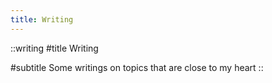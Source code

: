 ```yaml
---
title: Writing
---
```


::writing
#title
Writing

#subtitle
Some writings on topics that are close to my heart
::
